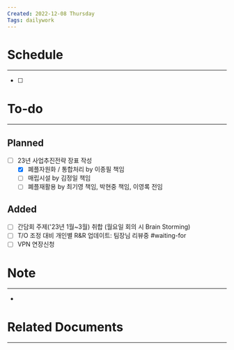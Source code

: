 ```yaml
---
Created: 2022-12-08 Thursday
Tags: dailywork
---
```


# Schedule
---
- [ ] 


# To-do
---
## Planned
- [ ] 23년 사업추진전략 장표 작성
	- [x] 폐플자원화 / 통합처리 by 이종필 책임
	- [ ] 매립시설 by 김정일 책임
	- [ ] 폐플재활용 by 최기영 책임, 박현중 책임, 이영록 전임

## Added
- [ ] 간담회 주제('23년 1월~3월) 취합 (월요일 회의 시 Brain Storming)
- [ ] T/O 조정 대비 개인별 R&R 업데이트: 팀장님 리뷰중 #waiting-for
- [ ] VPN 연장신청

# Note
---
- 


# Related Documents
---
